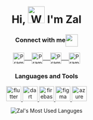 <h1 align="center"> Hi, <img src="https://raw.githubusercontent.com/nixin72/nixin72/master/wave.gif" 
         alt="Waving hand animated gif"
         height="45"
         width="45" /> I'm Zal</h1>         
<div align="center">
  <h3 align="center">Connect with me<img align="center" src="https://github.com/rajput2107/rajput2107/blob/master/Assets/Handshake.gif" height="33px" /></h3> 
</div>
<p align="center">
 <a href="https://www.linkedin.com/in/zalcod/" target=”_blank”>
  <img align="center" alt="Pramod's LinkedIn" width="30px" src="https://www.vectorlogo.zone/logos/linkedin/linkedin-icon.svg" /> &nbsp; &nbsp;
 </a>
  <a href="https://twitter.com/zalcod" target=”_blank”>
  <img align="center" alt="Pramod's Twitter" width="30px" src="https://www.vectorlogo.zone/logos/twitter/twitter-official.svg" /> &nbsp; &nbsp;

 </a>
 <a href="https://medium.com/@zalcod" target=”_blank”>
  <img align="center" alt="Pramod's Medium" width="30px" src="https://www.vectorlogo.zone/logos/medium/medium-tile.svg" /> &nbsp; &nbsp;
 </a> 
 
 <a href="https://dev.to/zalcod" target=”_blank”>
  <img align="center" alt="Pramod's Dev.to" width="30px" src="https://www.vectorlogo.zone/logos/devto/devto-icon.svg" />
 </a> 

</p>
<h3 align="center">Languages and Tools</h3>
<p align="center"> <a href="https://www.w3schools.com/cs/" target="_blank" rel="noreferrer"> 
<a href="https://flutter.dev" target="_blank" rel="noreferrer"> <img src="https://www.vectorlogo.zone/logos/flutterio/flutterio-icon.svg" alt="flutter" width="40" height="40"/> </a>
<a href="https://dart.dev" target="_blank" rel="noreferrer"> <img src="https://www.vectorlogo.zone/logos/dartlang/dartlang-icon.svg" alt="dart" width="40" height="40"/> </a> 
<a href="https://firebase.google.com/" target="_blank" rel="noreferrer"> <img src="https://www.vectorlogo.zone/logos/firebase/firebase-icon.svg" alt="firebase"
  width="40" height="40"/> </a>
<a href="https://figma.com" target="_blank" rel="noreferrer"> <img src="https://www.vectorlogo.zone/logos/figma/figma-icon.svg" alt="figma" width="40" height="40"/> </a> 
<a href="https://azure.microsoft.com/" target="_blank" rel="noreferrer"> <img src="https://www.vectorlogo.zone/logos/microsoft_azure/microsoft_azure-icon.svg" alt="azure data studio" width="40" height="40"/> </a>
  </p>
  <div align="center">
  <img align="center" src="https://github-readme-stats.vercel.app/api/top-langs?username=zalcod&show_icons=true&locale=en&layout=compact&theme=github_dark" alt="Zal's Most Used Languges" />

<br />
<br />
